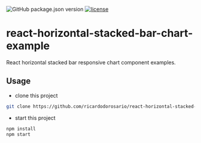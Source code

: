 ![GitHub package.json version](https://img.shields.io/github/package-json/v/ricardodorosario/react-horizontal-stacked-bar-chart-example.svg?style=flat-square)
[![license](https://img.shields.io/github/license/ricardodorosario/react-horizontal-stacked-bar-chart-example.svg?style=flat-square)](http://opensource.org/licenses/MIT)

# react-horizontal-stacked-bar-chart-example

React horizontal stacked bar responsive chart component examples.

## Usage

- clone this project

```bash
git clone https://github.com/ricardodorosario/react-horizontal-stacked-bar-chart-example.git
```

- start this project

```bash
npm install
npm start
```
